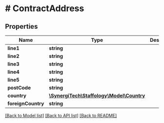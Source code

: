 # # ContractAddress

## Properties

Name | Type | Description | Notes
------------ | ------------- | ------------- | -------------
**line1** | **string** |  | [optional]
**line2** | **string** |  | [optional]
**line3** | **string** |  | [optional]
**line4** | **string** |  | [optional]
**line5** | **string** |  | [optional]
**postCode** | **string** |  | [optional]
**country** | [**\SynergiTech\Staffology\Model\Country**](Country.md) |  | [optional]
**foreignCountry** | **string** |  | [optional]

[[Back to Model list]](../../README.md#models) [[Back to API list]](../../README.md#endpoints) [[Back to README]](../../README.md)
